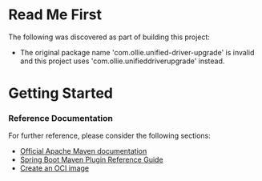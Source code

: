# Read Me First
The following was discovered as part of building this project:

* The original package name 'com.ollie.unified-driver-upgrade' is invalid and this project uses 'com.ollie.unifieddriverupgrade' instead.

# Getting Started

### Reference Documentation
For further reference, please consider the following sections:

* [Official Apache Maven documentation](https://maven.apache.org/guides/index.html)
* [Spring Boot Maven Plugin Reference Guide](https://docs.spring.io/spring-boot/docs/2.5.6/maven-plugin/reference/html/)
* [Create an OCI image](https://docs.spring.io/spring-boot/docs/2.5.6/maven-plugin/reference/html/#build-image)


